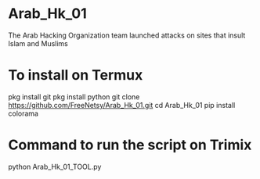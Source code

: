 # Arab_Hk_01
The Arab Hacking Organization team launched attacks on sites that insult Islam and Muslims
# To install on Termux 
pkg install git
pkg install python
git clone https://github.com/FreeNetsy/Arab_Hk_01.git
cd Arab_Hk_01
pip install colorama
# Command to run the script on Trimix
python Arab_Hk_01_TOOL.py
